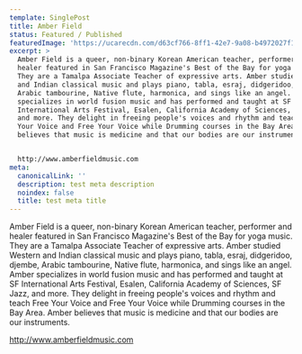 ```yaml
---
template: SinglePost
title: Amber Field
status: Featured / Published
featuredImage: 'https://ucarecdn.com/d63cf766-8ff1-42e7-9a08-b4972027f19d/'
excerpt: >
  Amber Field is a queer, non-binary Korean American teacher, performer and
  healer featured in San Francisco Magazine's Best of the Bay for yoga music.
  They are a Tamalpa Associate Teacher of expressive arts. Amber studied Western
  and Indian classical music and plays piano, tabla, esraj, didgeridoo, djembe,
  Arabic tambourine, Native flute, harmonica, and sings like an angel. Amber
  specializes in world fusion music and has performed and taught at SF
  International Arts Festival, Esalen, California Academy of Sciences, SF Jazz,
  and more. They delight in freeing people's voices and rhythm and teach Free
  Your Voice and Free Your Voice while Drumming courses in the Bay Area. Amber
  believes that music is medicine and that our bodies are our instruments. 


  http://www.amberfieldmusic.com 
meta:
  canonicalLink: ''
  description: test meta description
  noindex: false
  title: test meta title
---
```

Amber Field is a queer, non-binary Korean American teacher, performer and healer featured in San Francisco Magazine's Best of the Bay for yoga music. They are a Tamalpa Associate Teacher of expressive arts. Amber studied Western and Indian classical music and plays piano, tabla, esraj, didgeridoo, djembe, Arabic tambourine, Native flute, harmonica, and sings like an angel. Amber specializes in world fusion music and has performed and taught at SF International Arts Festival, Esalen, California Academy of Sciences, SF Jazz, and more. They delight in freeing people's voices and rhythm and teach Free Your Voice and Free Your Voice while Drumming courses in the Bay Area. Amber believes that music is medicine and that our bodies are our instruments. 



http://www.amberfieldmusic.com
